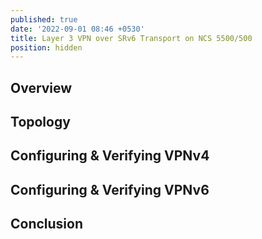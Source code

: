 ```yaml
---
published: true
date: '2022-09-01 08:46 +0530'
title: Layer 3 VPN over SRv6 Transport on NCS 5500/500
position: hidden
---
```

## Overview
## Topology
## Configuring & Verifying VPNv4
## Configuring & Verifying VPNv6
## Conclusion
